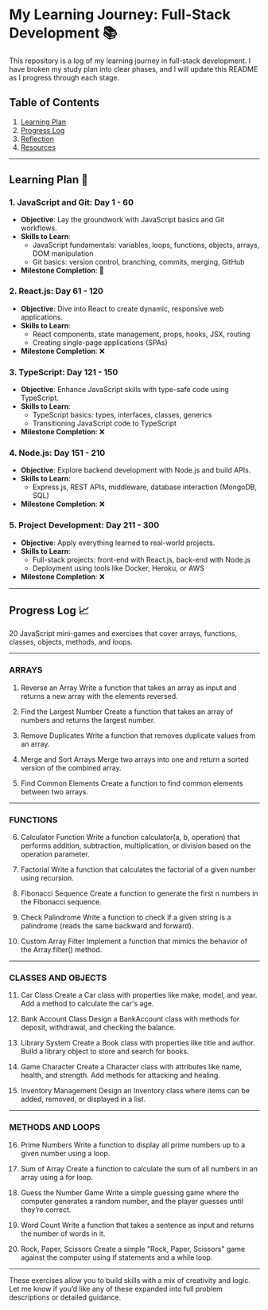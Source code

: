 # My Learning Journey: Full-Stack Development 📚

This repository is a log of my learning journey in full-stack development. I have broken my study plan into clear phases, and I will update this README as I progress through each stage. 

## Table of Contents

1. [Learning Plan](#learning-plan)
2. [Progress Log](#progress-log)
3. [Reflection](#reflection)
4. [Resources](#resources)

---

## Learning Plan 📅

### 1. JavaScript and Git: Day 1 - 60
- **Objective**: Lay the groundwork with JavaScript basics and Git workflows.
- **Skills to Learn**:
  - JavaScript fundamentals: variables, loops, functions, objects, arrays, DOM manipulation
  - Git basics: version control, branching, commits, merging, GitHub
- **Milestone Completion**: 📌

### 2. React.js: Day 61 - 120
- **Objective**: Dive into React to create dynamic, responsive web applications.
- **Skills to Learn**:
  - React components, state management, props, hooks, JSX, routing
  - Creating single-page applications (SPAs)
- **Milestone Completion**: ❌

### 3. TypeScript: Day 121 - 150
- **Objective**: Enhance JavaScript skills with type-safe code using TypeScript.
- **Skills to Learn**:
  - TypeScript basics: types, interfaces, classes, generics
  - Transitioning JavaScript code to TypeScript
- **Milestone Completion**: ❌

### 4. Node.js: Day 151 - 210
- **Objective**: Explore backend development with Node.js and build APIs.
- **Skills to Learn**:
  - Express.js, REST APIs, middleware, database interaction (MongoDB, SQL)
- **Milestone Completion**: ❌

### 5. Project Development: Day 211 - 300
- **Objective**: Apply everything learned to real-world projects.
- **Skills to Learn**:
  - Full-stack projects: front-end with React.js, back-end with Node.js
  - Deployment using tools like Docker, Heroku, or AWS
- **Milestone Completion**: ❌

---

## Progress Log 📈
20 JavaScript mini-games and exercises that cover arrays, functions, classes, objects, methods, and loops.


---

### ARRAYS

1. Reverse an Array
Write a function that takes an array as input and returns a new array with the elements reversed.


2. Find the Largest Number
Create a function that takes an array of numbers and returns the largest number.


3. Remove Duplicates
Write a function that removes duplicate values from an array.


4. Merge and Sort Arrays
Merge two arrays into one and return a sorted version of the combined array.


5. Find Common Elements
Create a function to find common elements between two arrays.




---

### FUNCTIONS

6. Calculator Function
Write a function calculator(a, b, operation) that performs addition, subtraction, multiplication, or division based on the operation parameter.


7. Factorial
Write a function that calculates the factorial of a given number using recursion.


8. Fibonacci Sequence
Create a function to generate the first n numbers in the Fibonacci sequence.


9. Check Palindrome
Write a function to check if a given string is a palindrome (reads the same backward and forward).


10. Custom Array Filter
Implement a function that mimics the behavior of the Array.filter() method.




---

### CLASSES AND OBJECTS

11. Car Class
Create a Car class with properties like make, model, and year. Add a method to calculate the car's age.


12. Bank Account Class
Design a BankAccount class with methods for deposit, withdrawal, and checking the balance.


13. Library System
Create a Book class with properties like title and author. Build a library object to store and search for books.


14. Game Character
Create a Character class with attributes like name, health, and strength. Add methods for attacking and healing.


15. Inventory Management
Design an Inventory class where items can be added, removed, or displayed in a list.




---

### METHODS AND LOOPS

16. Prime Numbers
Write a function to display all prime numbers up to a given number using a loop.


17. Sum of Array
Create a function to calculate the sum of all numbers in an array using a for loop.


18. Guess the Number Game
Write a simple guessing game where the computer generates a random number, and the player guesses until they’re correct.


19. Word Count
Write a function that takes a sentence as input and returns the number of words in it.


20. Rock, Paper, Scissors
Create a simple "Rock, Paper, Scissors" game against the computer using if statements and a while loop.




---

These exercises allow you to build skills with a mix of creativity and logic. Let me know if you’d like any of these expanded into full problem descriptions or detailed guidance.


